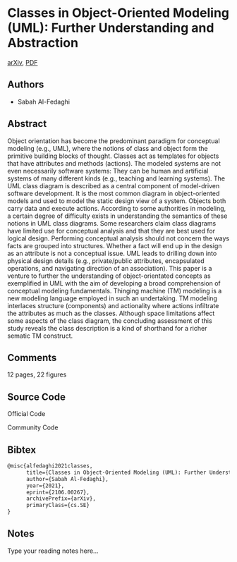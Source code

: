 
# Classes in Object-Oriented Modeling (UML): Further Understanding and Abstraction

[arXiv](https://arxiv.org/abs/2106.0267), [PDF](https://arxiv.org/pdf/2106.0267.pdf)

## Authors

- Sabah Al-Fedaghi

## Abstract

Object orientation has become the predominant paradigm for conceptual modeling (e.g., UML), where the notions of class and object form the primitive building blocks of thought. Classes act as templates for objects that have attributes and methods (actions). The modeled systems are not even necessarily software systems: They can be human and artificial systems of many different kinds (e.g., teaching and learning systems). The UML class diagram is described as a central component of model-driven software development. It is the most common diagram in object-oriented models and used to model the static design view of a system. Objects both carry data and execute actions. According to some authorities in modeling, a certain degree of difficulty exists in understanding the semantics of these notions in UML class diagrams. Some researchers claim class diagrams have limited use for conceptual analysis and that they are best used for logical design. Performing conceptual analysis should not concern the ways facts are grouped into structures. Whether a fact will end up in the design as an attribute is not a conceptual issue. UML leads to drilling down into physical design details (e.g., private/public attributes, encapsulated operations, and navigating direction of an association). This paper is a venture to further the understanding of object-orientated concepts as exemplified in UML with the aim of developing a broad comprehension of conceptual modeling fundamentals. Thinging machine (TM) modeling is a new modeling language employed in such an undertaking. TM modeling interlaces structure (components) and actionality where actions infiltrate the attributes as much as the classes. Although space limitations affect some aspects of the class diagram, the concluding assessment of this study reveals the class description is a kind of shorthand for a richer sematic TM construct.

## Comments

12 pages, 22 figures

## Source Code

Official Code



Community Code



## Bibtex

```tex
@misc{alfedaghi2021classes,
      title={Classes in Object-Oriented Modeling (UML): Further Understanding and Abstraction}, 
      author={Sabah Al-Fedaghi},
      year={2021},
      eprint={2106.00267},
      archivePrefix={arXiv},
      primaryClass={cs.SE}
}
```

## Notes

Type your reading notes here...

